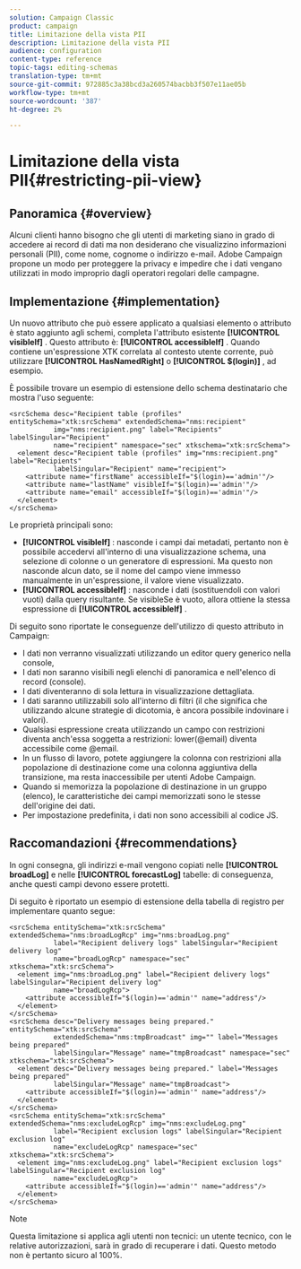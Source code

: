 ```yaml
---
solution: Campaign Classic
product: campaign
title: Limitazione della vista PII
description: Limitazione della vista PII
audience: configuration
content-type: reference
topic-tags: editing-schemas
translation-type: tm+mt
source-git-commit: 972885c3a38bcd3a260574bacbb3f507e11ae05b
workflow-type: tm+mt
source-wordcount: '387'
ht-degree: 2%

---
```



# Limitazione della vista PII{#restricting-pii-view}

## Panoramica {#overview}

Alcuni clienti hanno bisogno che gli utenti di marketing siano in grado di accedere ai record di dati ma non desiderano che visualizzino informazioni personali (PII), come nome, cognome o indirizzo e-mail.  Adobe Campaign propone un modo per proteggere la privacy e impedire che i dati vengano utilizzati in modo improprio dagli operatori regolari delle campagne.

## Implementazione {#implementation}

Un nuovo attributo che può essere applicato a qualsiasi elemento o attributo è stato aggiunto agli schemi, completa l&#39;attributo esistente **[!UICONTROL visibleIf]** . Questo attributo è: **[!UICONTROL accessibleIf]** . Quando contiene un&#39;espressione XTK correlata al contesto utente corrente, può utilizzare **[!UICONTROL HasNamedRight]** o **[!UICONTROL $(login)]** , ad esempio.

È possibile trovare un esempio di estensione dello schema destinatario che mostra l&#39;uso seguente:

```
<srcSchema desc="Recipient table (profiles" entitySchema="xtk:srcSchema" extendedSchema="nms:recipient"
           img="nms:recipient.png" label="Recipients" labelSingular="Recipient"
           name="recipient" namespace="sec" xtkschema="xtk:srcSchema">
  <element desc="Recipient table (profiles" img="nms:recipient.png" label="Recipients"
           labelSingular="Recipient" name="recipient">
    <attribute name="firstName" accessibleIf="$(login)=='admin'"/>
    <attribute name="lastName" visibleIf="$(login)=='admin'"/>
    <attribute name="email" accessibleIf="$(login)=='admin'"/>
  </element>
</srcSchema>
```

Le proprietà principali sono:

* **[!UICONTROL visibleIf]** : nasconde i campi dai metadati, pertanto non è possibile accedervi all&#39;interno di una visualizzazione schema, una selezione di colonne o un generatore di espressioni. Ma questo non nasconde alcun dato, se il nome del campo viene immesso manualmente in un&#39;espressione, il valore viene visualizzato.
* **[!UICONTROL accessibleIf]** : nasconde i dati (sostituendoli con valori vuoti) dalla query risultante. Se visibleSe è vuoto, allora ottiene la stessa espressione di **[!UICONTROL accessibleIf]** .

Di seguito sono riportate le conseguenze dell&#39;utilizzo di questo attributo in Campaign:

* I dati non verranno visualizzati utilizzando un editor query generico nella console,
* I dati non saranno visibili negli elenchi di panoramica e nell&#39;elenco di record (console).
* I dati diventeranno di sola lettura in visualizzazione dettagliata.
* I dati saranno utilizzabili solo all&#39;interno di filtri (il che significa che utilizzando alcune strategie di dicotomia, è ancora possibile indovinare i valori).
* Qualsiasi espressione creata utilizzando un campo con restrizioni diventa anch&#39;essa soggetta a restrizioni: lower(@email) diventa accessibile come @email.
* In un flusso di lavoro, potete aggiungere la colonna con restrizioni alla popolazione di destinazione come una colonna aggiuntiva della transizione, ma resta inaccessibile per  utenti Adobe Campaign.
* Quando si memorizza la popolazione di destinazione in un gruppo (elenco), le caratteristiche dei campi memorizzati sono le stesse dell&#39;origine dei dati.
* Per impostazione predefinita, i dati non sono accessibili al codice JS.

## Raccomandazioni {#recommendations}

In ogni consegna, gli indirizzi e-mail vengono copiati nelle **[!UICONTROL broadLog]** e nelle **[!UICONTROL forecastLog]** tabelle: di conseguenza, anche questi campi devono essere protetti.

Di seguito è riportato un esempio di estensione della tabella di registro per implementare quanto segue:

```
<srcSchema entitySchema="xtk:srcSchema" extendedSchema="nms:broadLogRcp" img="nms:broadLog.png"
           label="Recipient delivery logs" labelSingular="Recipient delivery log"
           name="broadLogRcp" namespace="sec" xtkschema="xtk:srcSchema">
  <element img="nms:broadLog.png" label="Recipient delivery logs" labelSingular="Recipient delivery log"
           name="broadLogRcp">
    <attribute accessibleIf="$(login)=='admin'" name="address"/>
  </element>
</srcSchema>
<srcSchema desc="Delivery messages being prepared." entitySchema="xtk:srcSchema"
           extendedSchema="nms:tmpBroadcast" img="" label="Messages being prepared"
           labelSingular="Message" name="tmpBroadcast" namespace="sec" xtkschema="xtk:srcSchema">
  <element desc="Delivery messages being prepared." label="Messages being prepared"
           labelSingular="Message" name="tmpBroadcast">
    <attribute accessibleIf="$(login)=='admin'" name="address"/>
  </element>
</srcSchema>
<srcSchema entitySchema="xtk:srcSchema" extendedSchema="nms:excludeLogRcp" img="nms:excludeLog.png"
           label="Recipient exclusion logs" labelSingular="Recipient exclusion log"
           name="excludeLogRcp" namespace="sec" xtkschema="xtk:srcSchema">
  <element img="nms:excludeLog.png" label="Recipient exclusion logs" labelSingular="Recipient exclusion log"
           name="excludeLogRcp">
    <attribute accessibleIf="$(login)=='admin'" name="address"/>
  </element>
</srcSchema>
```

>[!NOTE]
>
>Questa limitazione si applica agli utenti non tecnici: un utente tecnico, con le relative autorizzazioni, sarà in grado di recuperare i dati. Questo metodo non è pertanto sicuro al 100%.

